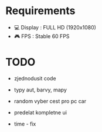# Requirements
- 💻 Display : FULL HD (1920x1080) 
- 🎮 FPS : Stable 60 FPS

# TODO
- zjednodusit code
- typy aut, barvy, mapy
- random vyber cest pro pc car
- predelat kompletne ui


- time - fix

